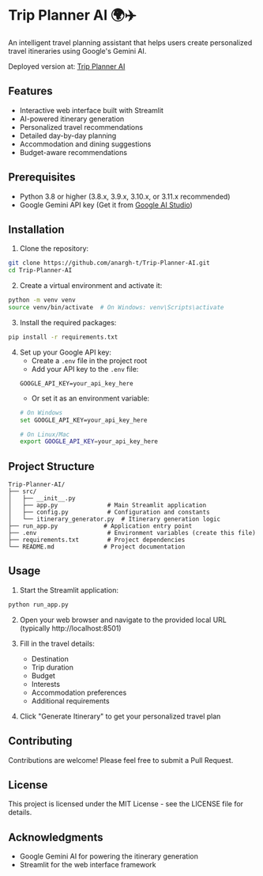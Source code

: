 # Trip Planner AI 🌍✈️

An intelligent travel planning assistant that helps users create personalized travel itineraries using Google's Gemini AI.

Deployed version at: [Trip Planner AI](https://anargh-t-trip-planner-ai-srcapp-quxrem.streamlit.app/)

## Features

- Interactive web interface built with Streamlit
- AI-powered itinerary generation
- Personalized travel recommendations
- Detailed day-by-day planning
- Accommodation and dining suggestions
- Budget-aware recommendations

## Prerequisites

- Python 3.8 or higher (3.8.x, 3.9.x, 3.10.x, or 3.11.x recommended)
- Google Gemini API key (Get it from [Google AI Studio](https://makersuite.google.com/app/apikey))

## Installation

1. Clone the repository:
```bash
git clone https://github.com/anargh-t/Trip-Planner-AI.git
cd Trip-Planner-AI
```

2. Create a virtual environment and activate it:
```bash
python -m venv venv
source venv/bin/activate  # On Windows: venv\Scripts\activate
```

3. Install the required packages:
```bash
pip install -r requirements.txt
```

4. Set up your Google API key:
   - Create a `.env` file in the project root
   - Add your API key to the `.env` file:
   ```
   GOOGLE_API_KEY=your_api_key_here
   ```
   - Or set it as an environment variable:
   ```bash
   # On Windows
   set GOOGLE_API_KEY=your_api_key_here
   
   # On Linux/Mac
   export GOOGLE_API_KEY=your_api_key_here
   ```

## Project Structure

```
Trip-Planner-AI/
├── src/
│   ├── __init__.py
│   ├── app.py              # Main Streamlit application
│   ├── config.py           # Configuration and constants
│   └── itinerary_generator.py  # Itinerary generation logic
├── run_app.py             # Application entry point
├── .env                    # Environment variables (create this file)
├── requirements.txt        # Project dependencies
└── README.md              # Project documentation
```

## Usage

1. Start the Streamlit application:
```bash
python run_app.py
```

2. Open your web browser and navigate to the provided local URL (typically http://localhost:8501)

3. Fill in the travel details:
   - Destination
   - Trip duration
   - Budget
   - Interests
   - Accommodation preferences
   - Additional requirements

4. Click "Generate Itinerary" to get your personalized travel plan

## Contributing

Contributions are welcome! Please feel free to submit a Pull Request.

## License

This project is licensed under the MIT License - see the LICENSE file for details.

## Acknowledgments

- Google Gemini AI for powering the itinerary generation
- Streamlit for the web interface framework


